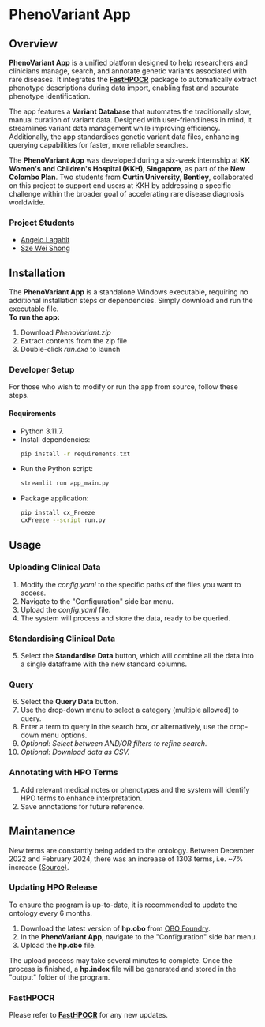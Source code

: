 # PhenoVariant App

## Overview
**PhenoVariant App** is a unified platform designed to help researchers and clinicians manage, search, and annotate genetic variants associated with rare diseases. It integrates the [**FastHPOCR**](https://github.com/tudorgroza/fast_hpo_cr) package to automatically extract phenotype descriptions during data import, enabling fast and accurate phenotype identification.

The app features a **Variant Database** that automates the traditionally slow, manual curation of variant data. Designed with user-friendliness in mind, it streamlines variant data management while improving efficiency. Additionally, the app standardises genetic variant data files, enhancing querying capabilities for faster, more reliable searches.

The **PhenoVariant App** was developed during a six-week internship at **KK Women's and Children's Hospital (KKH), Singapore**, as part of the **New Colombo Plan**. Two students from **Curtin University, Bentley**, collaborated on this project to support end users at KKH by addressing a specific challenge within the broader goal of accelerating rare disease diagnosis worldwide.

### Project Students
- [Angelo Lagahit](https://www.linkedin.com/in/angelo-lagahit/)
- [Sze Wei Shong](https://www.linkedin.com/in/sze-wei-shong/)

## Installation
The **PhenoVariant App** is a standalone Windows executable, requiring no additional installation steps or dependencies. Simply download and run the executable file.\
**To run the app:**
1. Download *PhenoVariant.zip*
2. Extract contents from the zip file
3. Double-click *run.exe* to launch

### Developer Setup
For those who wish to modify or run the app from source, follow these steps.

#### Requirements
- Python 3.11.7.
- Install dependencies:
   ```bash
   pip install -r requirements.txt
   ```
- Run the Python script:
   ```bash
   streamlit run app_main.py
   ```
- Package application:
   ```bash
   pip install cx_Freeze
   cxFreeze --script run.py
   ```
## Usage
### Uploading Clinical Data
1. Modify the *config.yaml* to the specific paths of the files you want to access.
2. Navigate to the "Configuration" side bar menu.
3. Upload the *config.yaml* file.
4. The system will process and store the data, ready to be queried.

### Standardising Clinical Data
5. Select the **Standardise Data** button, which will combine all the data into a single dataframe with the new standard columns.

### Query
6. Select the **Query Data** button.
7. Use the drop-down menu to select a category (multiple allowed) to query.
8. Enter a term to query in the search box, or alternatively, use the drop-down menu options.
9. *Optional: Select between AND/OR filters to refine search.*
10. *Optional: Download data as CSV.*

### Annotating with HPO Terms
1. Add relevant medical notes or phenotypes and the system will identify HPO terms to enhance interpretation.
2. Save annotations for future reference.

## Maintanence
New terms are constantly being added to the ontology. Between December 2022 and February 2024, there was an increase of 1303 terms, i.e. ~7% increase [(Source)](https://academic.oup.com/bioinformatics/article/40/7/btae406/7698025).

### Updating HPO Release
To ensure the program is up-to-date, it is recommended to update the ontology every 6 months.
1. Download the latest version of **hp.obo** from [OBO Foundry](https://obofoundry.org/ontology/hp.html).
2. In the **PhenoVariant App**, navigate to the "Configuration" side bar menu.
3. Upload the **hp.obo** file.

The upload process may take several minutes to complete. Once the process is finished, a **hp.index** file will be generated and stored in the "output" folder of the program.

### FastHPOCR
Please refer to [**FastHPOCR**](https://github.com/tudorgroza/fast_hpo_cr) for any new updates.
